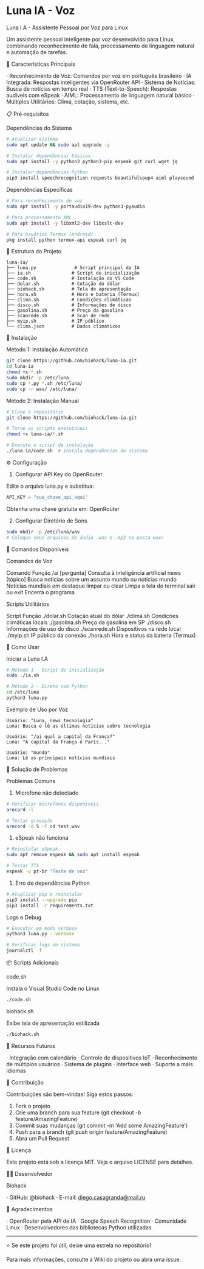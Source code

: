 
# Luna IA - Voz
Luna I.A - Assistente Pessoal por Voz para Linux

Um assistente pessoal inteligente por voz desenvolvido para Linux, combinando reconhecimento de fala, processamento de linguagem natural e automação de tarefas.

🚀 Características Principais

· Reconhecimento de Voz: Comandos por voz em português brasileiro
· IA Integrada: Respostas inteligentes via OpenRouter API
· Sistema de Notícias: Busca de notícias em tempo real
· TTS (Text-to-Speech): Respostas audíveis com eSpeak
· AIML: Processamento de linguagem natural básico
· Múltiplos Utilitários: Clima, cotação, sistema, etc.

📋 Pré-requisitos

Dependências do Sistema

```bash
# Atualizar sistema
sudo apt update && sudo apt upgrade -y

# Instalar dependências básicas
sudo apt install -y python3 python3-pip espeak git curl wget jq

# Instalar dependências Python
pip3 install speechrecognition requests beautifulsoup4 aiml playsound
```

Dependências Específicas

```bash
# Para reconhecimento de voz
sudo apt install -y portaudio19-dev python3-pyaudio

# Para processamento XML
sudo apt install -y libxml2-dev libxslt-dev

# Para usuários Termux (Android)
pkg install python termux-api espeak curl jq
```

📁 Estrutura do Projeto

```
luna-ia/
├── luna.py              # Script principal da IA
├── ia.sh               # Script de inicialização
├── code.sh             # Instalação do VS Code
├── dolar.sh            # Cotação do dólar
├── biohack.sh          # Tela de apresentação
├── hora.sh             # Hora e bateria (Termux)
├── clima.sh            # Condições climáticas
├── disco.sh            # Informações de disco
├── gasolina.sh         # Preço da gasolina
├── scanrede.sh         # Scan de rede
├── myip.sh             # IP público
└── clima.json          # Dados climáticos
```

🔧 Instalação

Método 1: Instalação Automática

```bash
git clone https://github.com/biohack/luna-ia.git
cd luna-ia
chmod +x *.sh
sudo mkdir -p /etc/luna
sudo cp *.py *.sh /etc/luna/
sudo cp -r wav/ /etc/luna/
```

Método 2: Instalação Manual

```bash
# Clone o repositório
git clone https://github.com/biohack/luna-ia.git

# Torne os scripts executáveis
chmod +x luna-ia/*.sh

# Execute o script de instalação
./luna-ia/code.sh  # Instala dependências do sistema
```

⚙️ Configuração

1. Configurar API Key do OpenRouter

Edite o arquivo luna.py e substitua:

```python
API_KEY = "sua_chave_api_aqui"
```

Obtenha uma chave gratuita em: OpenRouter

2. Configurar Diretório de Sons

```bash
sudo mkdir -p /etc/luna/wav
# Coloque seus arquivos de áudio .wav e .mp3 na pasta wav/
```

🎯 Comandos Disponíveis

Comandos de Voz

Comando Função
/ai [pergunta] Consulta à inteligência artificial
news [tópico] Busca notícias sobre um assunto
mundo ou notícias mundo Notícias mundiais em destaque
limpar ou clear Limpa a tela do terminal
sair ou exit Encerra o programa

Scripts Utilitários

Script Função
./dolar.sh Cotação atual do dólar
./clima.sh Condições climáticas locais
./gasolina.sh Preço da gasolina em SP
./disco.sh Informações de uso do disco
./scanrede.sh Dispositivos na rede local
./myip.sh IP público da conexão
./hora.sh Hora e status da bateria (Termux)

🚀 Como Usar

Iniciar a Luna I.A

```bash
# Método 1 - Script de inicialização
sudo ./ia.sh

# Método 2 - Direto com Python
cd /etc/luna
python3 luna.py
```

Exemplo de Uso por Voz

```
Usuário: "Luna, news tecnologia"
Luna: Busca e lê as últimas notícias sobre tecnologia

Usuário: "/ai qual a capital da França?"
Luna: "A capital da França é Paris..."

Usuário: "mundo"
Luna: Lê as principais notícias mundiais
```

🔧 Solução de Problemas

Problemas Comuns

1. Microfone não detectado

```bash
# Verificar microfones disponíveis
arecord -l

# Testar gravação
arecord -d 5 -f cd test.wav
```

1. eSpeak não funciona

```bash
# Reinstalar eSpeak
sudo apt remove espeak && sudo apt install espeak

# Testar TTS
espeak -v pt-br "Teste de voz"
```

1. Erro de dependências Python

```bash
# Atualizar pip e reinstalar
pip3 install --upgrade pip
pip3 install -r requirements.txt
```

Logs e Debug

```bash
# Executar em modo verbose
python3 luna.py --verbose

# Verificar logs do sistema
journalctl -f
```

📦 Scripts Adicionais

code.sh

Instala o Visual Studio Code no Linux

```bash
./code.sh
```

biohack.sh

Exibe tela de apresentação estilizada

```bash
./biohack.sh
```

🌟 Recursos Futuros

· Integração com calendário
· Controle de dispositivos IoT
· Reconhecimento de múltiplos usuários
· Sistema de plugins
· Interface web
· Suporte a mais idiomas

🤝 Contribuição

Contribuições são bem-vindas! Siga estos passos:

1. Fork o projeto
2. Crie uma branch para sua feature (git checkout -b feature/AmazingFeature)
3. Commit suas mudanças (git commit -m 'Add some AmazingFeature')
4. Push para a branch (git push origin feature/AmazingFeature)
5. Abra um Pull Request

📄 Licença

Este projeto está sob a licença MIT. Veja o arquivo LICENSE para detalhes.

👨‍💻 Desenvolvedor

Biohack

· GitHub: @biohack
· E-mail: diego.casagranda@mail.ru

🙏 Agradecimentos

· OpenRouter pela API de IA
· Google Speech Recognition
· Comunidade Linux
· Desenvolvedores das bibliotecas Python utilizadas

---

⭐ Se este projeto foi útil, deixe uma estrela no repositório!

Para mais informações, consulte a Wiki do projeto ou abra uma issue.
